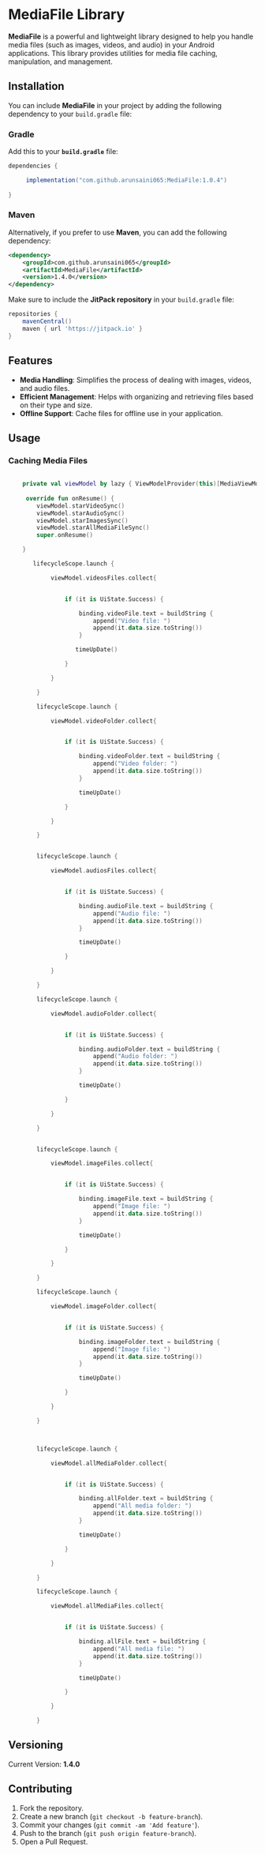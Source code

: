 
# MediaFile Library

**MediaFile** is a powerful and lightweight library designed to help you handle media files (such as images, videos, and audio) in your Android applications. This library provides utilities for media file caching, manipulation, and management.

## Installation

You can include **MediaFile** in your project by adding the following dependency to your `build.gradle` file:

### Gradle
Add this to your **`build.gradle`** file:
```gradle
dependencies {

     implementation("com.github.arunsaini065:MediaFile:1.0.4")
       
}
```

### Maven
Alternatively, if you prefer to use **Maven**, you can add the following dependency:
```xml
<dependency>
    <groupId>com.github.arunsaini065</groupId>
    <artifactId>MediaFile</artifactId>
    <version>1.4.0</version>
</dependency>
```

Make sure to include the **JitPack repository** in your `build.gradle` file:
```gradle
repositories {
    mavenCentral()
    maven { url 'https://jitpack.io' }
}
```

## Features
- **Media Handling**: Simplifies the process of dealing with images, videos, and audio files.
- **Efficient Management**: Helps with organizing and retrieving files based on their type and size.
- **Offline Support**: Cache files for offline use in your application.

## Usage

### Caching Media Files
```kotlin

    private val viewModel by lazy { ViewModelProvider(this)[MediaViewModel::class.java] }
    
     override fun onResume() {
        viewModel.starVideoSync()
        viewModel.starAudioSync()
        viewModel.starImagesSync()
        viewModel.starAllMediaFileSync()
        super.onResume()

    }

       lifecycleScope.launch {

            viewModel.videosFiles.collect{


                if (it is UiState.Success) {

                    binding.videoFile.text = buildString {
                        append("Video file: ")
                        append(it.data.size.toString())
                    }

                   timeUpDate()

                }

            }

        }

        lifecycleScope.launch {

            viewModel.videoFolder.collect{


                if (it is UiState.Success) {

                    binding.videoFolder.text = buildString {
                        append("Video folder: ")
                        append(it.data.size.toString())
                    }

                    timeUpDate()

                }

            }

        }


        lifecycleScope.launch {

            viewModel.audiosFiles.collect{


                if (it is UiState.Success) {

                    binding.audioFile.text = buildString {
                        append("Audio file: ")
                        append(it.data.size.toString())
                    }

                    timeUpDate()

                }

            }

        }

        lifecycleScope.launch {

            viewModel.audioFolder.collect{


                if (it is UiState.Success) {

                    binding.audioFolder.text = buildString {
                        append("Audio folder: ")
                        append(it.data.size.toString())
                    }

                    timeUpDate()

                }

            }

        }


        lifecycleScope.launch {

            viewModel.imageFiles.collect{


                if (it is UiState.Success) {

                    binding.imageFile.text = buildString {
                        append("Image file: ")
                        append(it.data.size.toString())
                    }

                    timeUpDate()

                }

            }

        }

        lifecycleScope.launch {

            viewModel.imageFolder.collect{


                if (it is UiState.Success) {

                    binding.imageFolder.text = buildString {
                        append("Image file: ")
                        append(it.data.size.toString())
                    }

                    timeUpDate()

                }

            }

        }



        lifecycleScope.launch {

            viewModel.allMediaFolder.collect{


                if (it is UiState.Success) {

                    binding.allFolder.text = buildString {
                        append("All media folder: ")
                        append(it.data.size.toString())
                    }

                    timeUpDate()

                }

            }

        }

        lifecycleScope.launch {

            viewModel.allMediaFiles.collect{


                if (it is UiState.Success) {

                    binding.allFile.text = buildString {
                        append("All media file: ")
                        append(it.data.size.toString())
                    }

                    timeUpDate()

                }

            }

        }

```
## Versioning

Current Version: **1.4.0**

## Contributing

1. Fork the repository.
2. Create a new branch (`git checkout -b feature-branch`).
3. Commit your changes (`git commit -am 'Add feature'`).
4. Push to the branch (`git push origin feature-branch`).
5. Open a Pull Request.

